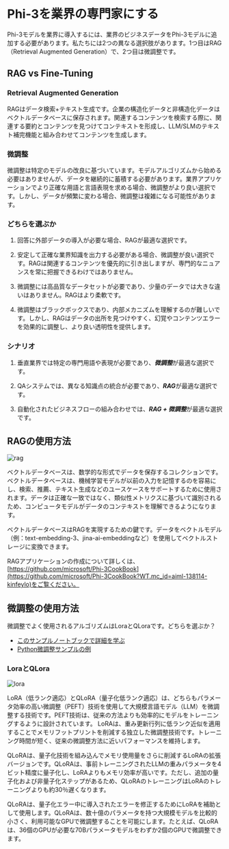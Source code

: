 # **Phi-3を業界の専門家にする**

Phi-3モデルを業界に導入するには、業界のビジネスデータをPhi-3モデルに追加する必要があります。私たちには2つの異なる選択肢があります。1つ目はRAG（Retrieval Augmented Generation）で、2つ目は微調整です。

## **RAG vs Fine-Tuning**

### **Retrieval Augmented Generation**

RAGはデータ検索+テキスト生成です。企業の構造化データと非構造化データはベクトルデータベースに保存されます。関連するコンテンツを検索する際に、関連する要約とコンテンツを見つけてコンテキストを形成し、LLM/SLMのテキスト補完機能と組み合わせてコンテンツを生成します。

### **微調整**

微調整は特定のモデルの改良に基づいています。モデルアルゴリズムから始める必要はありませんが、データを継続的に蓄積する必要があります。業界アプリケーションでより正確な用語と言語表現を求める場合、微調整がより良い選択です。しかし、データが頻繁に変わる場合、微調整は複雑になる可能性があります。

### **どちらを選ぶか**

1. 回答に外部データの導入が必要な場合、RAGが最適な選択です。

2. 安定して正確な業界知識を出力する必要がある場合、微調整が良い選択です。RAGは関連するコンテンツを優先的に引き出しますが、専門的なニュアンスを常に把握できるわけではありません。

3. 微調整には高品質なデータセットが必要であり、少量のデータでは大きな違いはありません。RAGはより柔軟です。

4. 微調整はブラックボックスであり、内部メカニズムを理解するのが難しいです。しかし、RAGはデータの出所を見つけやすく、幻覚やコンテンツエラーを効果的に調整し、より良い透明性を提供します。

### **シナリオ**

1. 垂直業界では特定の専門用語や表現が必要であり、***微調整***が最適な選択です。

2. QAシステムでは、異なる知識点の統合が必要であり、***RAG***が最適な選択です。

3. 自動化されたビジネスフローの組み合わせでは、***RAG + 微調整***が最適な選択です。

## **RAGの使用方法**

![rag](../../../../imgs/04/01/RAG.png)

ベクトルデータベースは、数学的な形式でデータを保存するコレクションです。ベクトルデータベースは、機械学習モデルが以前の入力を記憶するのを容易にし、検索、推薦、テキスト生成などのユースケースをサポートするために使用されます。データは正確な一致ではなく、類似性メトリクスに基づいて識別されるため、コンピュータモデルがデータのコンテキストを理解できるようになります。

ベクトルデータベースはRAGを実現するための鍵です。データをベクトルモデル（例：text-embedding-3、jina-ai-embeddingなど）を使用してベクトルストレージに変換できます。

RAGアプリケーションの作成について詳しくは、[https://github.com/microsoft/Phi-3CookBook](https://github.com/microsoft/Phi-3CookBook?WT.mc_id=aiml-138114-kinfeylo)をご覧ください。

## **微調整の使用方法**

微調整でよく使用されるアルゴリズムはLoraとQLoraです。どちらを選ぶか？
- [このサンプルノートブックで詳細を学ぶ](../../../../code/04.Finetuning/Phi_3_Inference_Finetuning.ipynb)
- [Python微調整サンプルの例](../../../../code/04.Finetuning/FineTrainingScript.py)

### **LoraとQLora**

![lora](../../../../imgs/04/01/qlora.png)

LoRA（低ランク適応）とQLoRA（量子化低ランク適応）は、どちらもパラメータ効率の高い微調整（PEFT）技術を使用して大規模言語モデル（LLM）を微調整する技術です。PEFT技術は、従来の方法よりも効率的にモデルをトレーニングするように設計されています。
LoRAは、重み更新行列に低ランク近似を適用することでメモリフットプリントを削減する独立した微調整技術です。トレーニング時間が短く、従来の微調整方法に近いパフォーマンスを維持します。

QLoRAは、量子化技術を組み込んでメモリ使用量をさらに削減するLoRAの拡張バージョンです。QLoRAは、事前トレーニングされたLLMの重みパラメータを4ビット精度に量子化し、LoRAよりもメモリ効率が高いです。ただし、追加の量子化および非量子化ステップがあるため、QLoRAのトレーニングはLoRAのトレーニングよりも約30％遅くなります。

QLoRAは、量子化エラー中に導入されたエラーを修正するためにLoRAを補助として使用します。QLoRAは、数十億のパラメータを持つ大規模モデルを比較的小さく、利用可能なGPUで微調整することを可能にします。たとえば、QLoRAは、36個のGPUが必要な70Bパラメータモデルをわずか2個のGPUで微調整できます。
